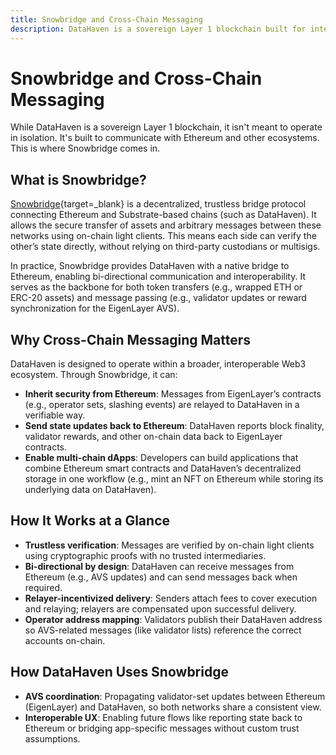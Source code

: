 ```yaml
---
title: Snowbridge and Cross-Chain Messaging
description: DataHaven is a sovereign Layer 1 blockchain built for interoperability. Snowbridge facilitates its direct communication with Ethereum and other ecosystems.
---
```


# Snowbridge and Cross-Chain Messaging

While DataHaven is a sovereign Layer 1 blockchain, it isn't meant to operate in isolation. It's built to communicate with Ethereum and other ecosystems. This is where Snowbridge comes in.

## What is Snowbridge?

[Snowbridge](https://app.snowbridge.network/){target=_blank} is a decentralized, trustless bridge protocol connecting Ethereum and Substrate-based chains (such as DataHaven). It allows the secure transfer of assets and arbitrary messages between these networks using on-chain light clients. This means each side can verify the other’s state directly, without relying on third-party custodians or multisigs.

In practice, Snowbridge provides DataHaven with a native bridge to Ethereum, enabling bi-directional communication and interoperability. It serves as the backbone for both token transfers (e.g., wrapped ETH or ERC-20 assets) and message passing (e.g., validator updates or reward synchronization for the EigenLayer AVS).

## Why Cross-Chain Messaging Matters

DataHaven is designed to operate within a broader, interoperable Web3 ecosystem. Through Snowbridge, it can:

- **Inherit security from Ethereum**: Messages from EigenLayer’s contracts (e.g., operator sets, slashing events) are relayed to DataHaven in a verifiable way.
- **Send state updates back to Ethereum**: DataHaven reports block finality, validator rewards, and other on-chain data back to EigenLayer contracts.
- **Enable multi-chain dApps**: Developers can build applications that combine Ethereum smart contracts and DataHaven’s decentralized storage in one workflow (e.g., mint an NFT on Ethereum while storing its underlying data on DataHaven).

## How It Works at a Glance

- **Trustless verification**: Messages are verified by on-chain light clients using cryptographic proofs with no trusted intermediaries.
- **Bi-directional by design**: DataHaven can receive messages from Ethereum (e.g., AVS updates) and can send messages back when required.
- **Relayer-incentivized delivery**: Senders attach fees to cover execution and relaying; relayers are compensated upon successful delivery.
- **Operator address mapping**: Validators publish their DataHaven address so AVS-related messages (like validator lists) reference the correct accounts on-chain.

## How DataHaven Uses Snowbridge

- **AVS coordination**: Propagating validator-set updates between Ethereum (EigenLayer) and DataHaven, so both networks share a consistent view.
- **Interoperable UX**: Enabling future flows like reporting state back to Ethereum or bridging app-specific messages without custom trust assumptions.
